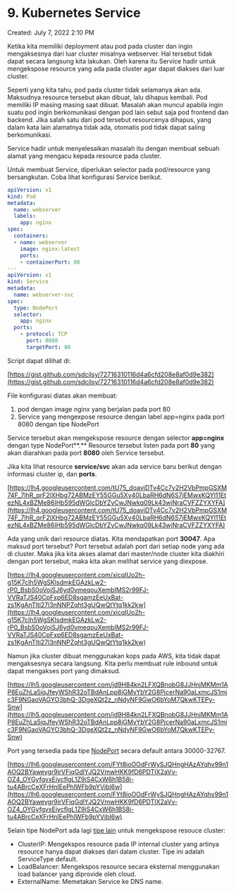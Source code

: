 # 9. Kubernetes Service

Created: July 7, 2022 2:10 PM

Ketika kita memiliki deployment atau pod pada cluster dan ingin mengaksesnya dari luar cluster misalnya webserver. Hal tersebut tidak dapat secara langsung kita lakukan. Oleh karena itu Service hadir untuk mengekspose resource yang ada pada cluster agar dapat diakses dari luar cluster.

Seperti yang kita tahu, pod pada cluster tidak selamanya akan ada. Maksudnya resource tersebut akan dibuat, lalu dihapus kembali. Pod memiliki IP masing masing saat dibuat. Masalah akan muncul apabila ingin suatu pod ingin berkomunikasi dengan pod lain sebut saja pod frontend dan backend. Jika salah satu dari pod tersebut resourcenya dihapus, yang dalam kata lain alamatnya tidak ada, otomatis pod tidak dapat saling berkomunikasi.

Service hadir untuk menyelesaikan masalah itu dengan membuat sebuah alamat yang mengacu kepada resource pada cluster.

Untuk membuat Service, diperlukan selector pada pod/resource yang bersangkutan. Coba lihat konfigurasi Service berikut.

```yaml
apiVersion: v1
kind: Pod                 
metadata:           
  name: webserver
  labels:
    app: nginx
spec:              
  containers:
  - name: webserver
    image: nginx:latest
    ports:
    - containerPort: 80
---
apiVersion: v1
kind: Service
metadata:
  name: webserver-svc
spec:
  type: NodePort
  selector:
    app: nginx
  ports:
    - protocol: TCP
      port: 8080
      targetPort: 80
```

Script dapat dilihat di:

[https://gist.github.com/sdcilsy/72716310116d4a6cfd208e8af0d9e382](https://gist.github.com/sdcilsy/72716310116d4a6cfd208e8af0d9e382)

File konfigurasi diatas akan membuat:

1. pod dengan image nginx yang berjalan pada port 80
2. Service yang mengexpose resource dengan label app=nginx pada port 8080 dengan tipe NodePort

Service tersebut akan mengekspose resource dengan selector **app=nginx** dengan type NodePort**.** Resource tersebut listen pada port **80** yang akan diarahkan pada port **8080** oleh Service tersebut.

Jika kita lihat resource **service/svc** akan ada service baru berikut dengan informasi cluster ip, dan **ports**.

[https://lh4.googleusercontent.com/tU75_doavjDTv4Cc7v2H2VbPmpGSXM74F_7lhR_qrF2lXHbg72ABMzEY55GGu5Xv40LbaRH6dN6S7jEMwxKQYl11EtezNL4xBZMe86IHb595dWGlcDbYZyCwJNwkq09Lk43wjNraCVFZZYXYFA](https://lh4.googleusercontent.com/tU75_doavjDTv4Cc7v2H2VbPmpGSXM74F_7lhR_qrF2lXHbg72ABMzEY55GGu5Xv40LbaRH6dN6S7jEMwxKQYl11EtezNL4xBZMe86IHb595dWGlcDbYZyCwJNwkq09Lk43wjNraCVFZZYXYFA)

Ada yang unik dari resource diatas. Kita mendapatkan port **30047**. Apa maksud port tersebut? Port tersebut adalah port dari setiap node yang ada di cluster. Maka jika kita akses alamat dari master/node cluster kita diakhiri dengan port tersebut, maka kita akan melihat service yang diexpose.

[https://lh4.googleusercontent.com/xicqIUo2h-g15K7cIh5WgSKlsdmkEGAzkLw2-rP0_BsbS0oVojSJ6yd0vmeqouXembIMS2r99FJ-VVRaTJS40CpFxp6ED8sgamzEeUxBat-zs1KgAnTlti27l3nNNPZqht3gUQwQtYtq1kk2kw](https://lh4.googleusercontent.com/xicqIUo2h-g15K7cIh5WgSKlsdmkEGAzkLw2-rP0_BsbS0oVojSJ6yd0vmeqouXembIMS2r99FJ-VVRaTJS40CpFxp6ED8sgamzEeUxBat-zs1KgAnTlti27l3nNNPZqht3gUQwQtYtq1kk2kw)

Namun jika cluster dibuat menggunakan kops pada AWS, kita tidak dapat mengaksesnya secara langsung. Kita perlu membuat rule inbound untuk dapat mengakses port yang dimaksud.

[https://lh5.googleusercontent.com/jd9H84kn2LFXQBnobG8JJHnjMKMm1AP8EuZhLa5iqJfeyWShR32oTBdAnLpp8jGMvYbY2G8PjcerNa90aLxmcJS1mjc3F9NGaoVAGYO3bhQ-3DgeXQt2z_nNdyNF9GwO6bYoM7QkwKTEPy-Snw](https://lh5.googleusercontent.com/jd9H84kn2LFXQBnobG8JJHnjMKMm1AP8EuZhLa5iqJfeyWShR32oTBdAnLpp8jGMvYbY2G8PjcerNa90aLxmcJS1mjc3F9NGaoVAGYO3bhQ-3DgeXQt2z_nNdyNF9GwO6bYoM7QkwKTEPy-Snw)

Port yang tersedia pada tipe [NodePort](https://kubernetes.io/docs/concepts/services-networking/service/#type-nodeport) secara default antara 30000-32767.

[https://lh6.googleusercontent.com/FYt8ioOOdFrWySJQHngHAzAYqhv99n1AOQ2BYaweygr9irVFiqGdlYJQ2VmwHKK9fD6PDTIX2aVv-OZ4_OYGyfgvxEiycflgL1Z9iS4CxW6h1B58j-tu4ABrcCeXFrHnIEePhlWFb9pYVibl6w](https://lh6.googleusercontent.com/FYt8ioOOdFrWySJQHngHAzAYqhv99n1AOQ2BYaweygr9irVFiqGdlYJQ2VmwHKK9fD6PDTIX2aVv-OZ4_OYGyfgvxEiycflgL1Z9iS4CxW6h1B58j-tu4ABrcCeXFrHnIEePhlWFb9pYVibl6w)

Selain tipe NodePort ada lagi [tipe lain](https://kubernetes.io/docs/concepts/services-networking/service/#publishing-services-service-types) untuk mengekspose resouce cluster:

- ClusterIP: Mengekspos resource pada IP internal cluster yang artinya resource hanya dapat diakses dari dalam cluster. Tipe ini adalah ServiceType default.
- LoadBalancer: Mengekspos resource secara eksternal menggunakan load balancer yang diprovide oleh cloud.
- ExternalName: Memetakan Service ke DNS name.